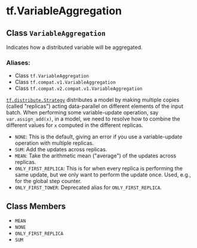 <div itemscope itemtype="http://developers.google.com/ReferenceObject">
<meta itemprop="name" content="tf.VariableAggregation" />
<meta itemprop="path" content="Stable" />
<meta itemprop="property" content="MEAN"/>
<meta itemprop="property" content="NONE"/>
<meta itemprop="property" content="ONLY_FIRST_REPLICA"/>
<meta itemprop="property" content="SUM"/>
</div>

# tf.VariableAggregation

## Class `VariableAggregation`

Indicates how a distributed variable will be aggregated.



### Aliases:

* Class `tf.VariableAggregation`
* Class `tf.compat.v1.VariableAggregation`
* Class `tf.compat.v2.compat.v1.VariableAggregation`

<!-- Placeholder for "Used in" -->

<a href="../tf/distribute/Strategy.md"><code>tf.distribute.Strategy</code></a> distributes a model by making multiple copies
(called "replicas") acting data-parallel on different elements of the input
batch. When performing some variable-update operation, say
`var.assign_add(x)`, in a model, we need to resolve how to combine the
different values for `x` computed in the different replicas.

* `NONE`: This is the default, giving an error if you use a
  variable-update operation with multiple replicas.
* `SUM`: Add the updates across replicas.
* `MEAN`: Take the arithmetic mean ("average") of the updates across replicas.
* `ONLY_FIRST_REPLICA`: This is for when every replica is performing the same
  update, but we only want to perform the update once. Used, e.g., for the
  global step counter.
* `ONLY_FIRST_TOWER`: Deprecated alias for `ONLY_FIRST_REPLICA`.

## Class Members

* `MEAN` <a id="MEAN"></a>
* `NONE` <a id="NONE"></a>
* `ONLY_FIRST_REPLICA` <a id="ONLY_FIRST_REPLICA"></a>
* `SUM` <a id="SUM"></a>
